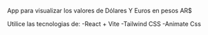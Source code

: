 App para visualizar los valores de Dólares Y Euros en pesos AR$

Utilice las tecnologias de:
-React + Vite
-Tailwind CSS
-Animate Css
